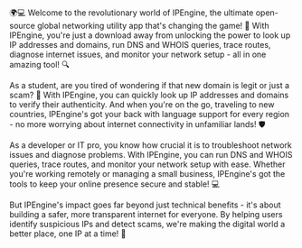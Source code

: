 🌍💻 Welcome to the revolutionary world of IPEngine, the ultimate open-source global networking utility app that's changing the game! 🚀 With IPEngine, you're just a download away from unlocking the power to look up IP addresses and domains, run DNS and WHOIS queries, trace routes, diagnose internet issues, and monitor your network setup - all in one amazing tool! 🔍

As a student, are you tired of wondering if that new domain is legit or just a scam? 🤔 With IPEngine, you can quickly look up IP addresses and domains to verify their authenticity. And when you're on the go, traveling to new countries, IPEngine's got your back with language support for every region - no more worrying about internet connectivity in unfamiliar lands! 🛡️

As a developer or IT pro, you know how crucial it is to troubleshoot network issues and diagnose problems. With IPEngine, you can run DNS and WHOIS queries, trace routes, and monitor your network setup with ease. Whether you're working remotely or managing a small business, IPEngine's got the tools to keep your online presence secure and stable! 💻

But IPEngine's impact goes far beyond just technical benefits - it's about building a safer, more transparent internet for everyone. By helping users identify suspicious IPs and detect scams, we're making the digital world a better place, one IP at a time! 📡